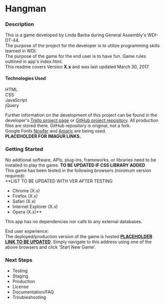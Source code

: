 # Hangman
### Description
This is a game developed by Linda Barba during General Assembly's WDI-DT-44.  
The purpose of the project for the developer is to utilize programming skills learned in WDI.  
The purpose of the game for the end user is to have fun. Game rules outlined in app's index.html.  
This readme covers Version **X.x** and was last updated March 30, 2017.
#### Technologies Used  
HTML  
CSS  
JavaScript  
jQuery  
  
  Further information on the development of this project can be found in the developer's [Trello project page](https://trello.com/b/46CZcoKL/hangman-wdi-dt-44-project-1) or [GitHub project repository](https://github.com/lindabarba/WDI-LB-Work/tree/master/projects/Hangman). All production files are stored there. GitHub repository is original, not a fork.  
Google Fonts [Nosifer](https://fonts.google.com/specimen/Nosifer) and [Amaric](https://fonts.google.com/specimen/Amatic\+SC) are being used.  
**PLACEHOLDER FOR IMAGUR LINKS.**
  
### Getting Started  
No addtional software, APIs, plug-ins, frameworks, or libraries need to be installed to play the game. **TO BE UPDATED IF CSS LIBRARY ADDED**  
This game has been tested in the following browsers (minimum version required):  
**LIST TO BE UPDATED WITH VER AFTER TESTING  
- Chrome (X.x)  
- Firefox (X.x)  
- Safari (X.x)  
- Internet Explorer (X.x)  
- Opera (X.x)**  
  
This app has no dependencies nor calls to any external databases.
  
End user experience:  
The deployed/production version of the game is hosted [**PLACEHOLDER LINK TO BE UPDATED**](https://github.com/lindabarba/WDI-LB-Work/tree/master/projects/Hangman). Simply navigate to this address using one of the above browsers and click 'Start New Game'.  

### Next Steps  
- Testing  
- Staging  
- Production  
- License  
- Documentation/FAQ  
- Troubleshooting